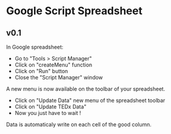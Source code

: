 Google Script Spreadsheet
=========================

v0.1
----

In Google spreadsheet:
- Go to "Tools > Script Manager"
- Click on "createMenu" function
- Click on "Run" button
- Close the "Script Manager" window

A new menu is now available on the toolbar of your spreadsheet.

- Click on "Update Data" new menu of the spreadsheet toolbar
- Click on "Update TEDx Data"
- Now you just have to wait !

Data is automaticaly write on each cell of the good column.